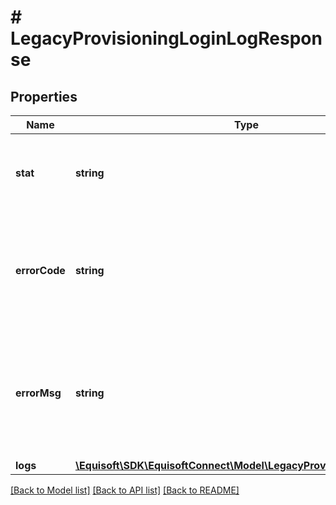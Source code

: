 # # LegacyProvisioningLoginLogResponse

## Properties

Name | Type | Description | Notes
------------ | ------------- | ------------- | -------------
**stat** | **string** | Status of the request that has been made. Can be &#39;ok&#39; or &#39;fail&#39;. | [optional]
**errorCode** | **string** | If the request has failed, this element will contain the error code related to the problem encountered. | [optional]
**errorMsg** | **string** | If the request has failed, this element will contain the error message related to the problem encountered. | [optional]
**logs** | [**\Equisoft\SDK\EquisoftConnect\Model\LegacyProvisioningLoginLog[]**](LegacyProvisioningLoginLog.md) | Login logs. | [optional]

[[Back to Model list]](../../README.md#models) [[Back to API list]](../../README.md#endpoints) [[Back to README]](../../README.md)
